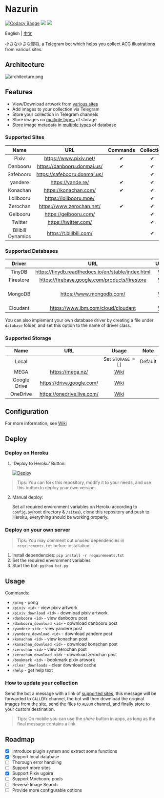 # Nazurin

[![Codacy Badge](https://app.codacy.com/project/badge/Grade/5cbfed1b51a644b187ed5d9521a4ea95)](https://www.codacy.com/manual/y-young/nazurin?utm_source=github.com&utm_medium=referral&utm_content=y-young/nazurin&utm_campaign=Badge_Grade)
![](https://img.shields.io/badge/python->%3D%203.6-blue)
![](https://img.shields.io/badge/-Telegram-blue.svg?logo=telegram)

English | [中文](https://blog.gpx.moe/2020/07/20/nazurin/)

小さな小さな賢将, a Telegram bot which helps you collect ACG illustrations from various sites.

## Architecture

![architecture.png](https://i.loli.net/2020/11/20/6crBeadbIq7sOE1.png)

## Features

-   View/Download artwork from [various sites](#supported-sites)
-   Add images to your collection via Telegram
-   Store your collection in Telegram channels
-   Store images on [multiple types](#supported-storage) of storage
-   Store image metadata in [multiple types](#supported-databases) of database

### Supported Sites

|        Name       |               URL              | Commands | Collection |
| :---------------: | :----------------------------: | :------: | :--------: |
|       Pixiv       |    <https://www.pixiv.net/>    |     ✔    |      ✔     |
|      Danbooru     |  <https://danbooru.donmai.us/> |     ✔    |      ✔     |
|     Safebooru     | <https://safebooru.donmai.us/> |          |      ✔     |
|      yandere      |       <https://yande.re/>      |     ✔    |      ✔     |
|      Konachan     |     <https://konachan.com/>    |     ✔    |      ✔     |
|     Lolibooru     |    <https://lolibooru.moe/>    |          |      ✔     |
|      Zerochan     |   <https://www.zerochan.net/>  |     ✔    |      ✔     |
|      Gelbooru     |     <https://gelbooru.com/>    |          |      ✔     |
|      Twitter      |     <https://twitter.com/>     |          |      ✔     |
| Bilibili Dynamics |    <https://t.bilibili.com/>   |          |      ✔     |

### Supported Databases

|   Driver  |                          URL                         |                           Usage                           |           Note          |
| :-------: | :--------------------------------------------------: | :-------------------------------------------------------: | :---------------------: |
|   TinyDB  | <https://tinydb.readthedocs.io/en/stable/index.html> |   [Wiki](https://github.com/y-young/nazurin/wiki/TinyDB)  |         Default         |
| Firestore |   <https://firebase.google.com/products/firestore>   | [Wiki](https://github.com/y-young/nazurin/wiki/Firestore) |                         |
|  MongoDB  |              <https://www.mongodb.com/>              |  [Wiki](https://github.com/y-young/nazurin/wiki/MongoDB)  | MongoDB Atlas supported |
|  Cloudant |         <https://www.ibm.com/cloud/cloudant>         |  [Wiki](https://github.com/y-young/nazurin/wiki/Cloudant) |                         |

You can also implement your own database driver by creating a file under `database` folder, and set this option to the name of driver class.

### Supported Storage

|     Name     |              URL             |                             Usage                            |   Note  |
| :----------: | :--------------------------: | :----------------------------------------------------------: | :-----: |
|     Local    |                              |                      Set `STORAGE = []`                      | Default |
|     MEGA     |      <https://mega.nz/>      |     [Wiki](https://github.com/y-young/nazurin/wiki/MEGA)     |         |
| Google Drive |  <https://drive.google.com/> | [Wiki](https://github.com/y-young/nazurin/wiki/Google-Drive) |         |
|   OneDrive   | <https://onedrive.live.com/> |   [Wiki](https://github.com/y-young/nazurin/wiki/OneDrive)   |         |

## Configuration

For more information, see [Wiki](https://github.com/y-young/nazurin/wiki/Configuration)

## Deploy

### Deploy on Heroku

1.  'Deploy to Heroku' Button:

    [![Deploy](https://www.herokucdn.com/deploy/button.svg)](https://heroku.com/deploy)

> Tips: You can fork this repository, modify it to your needs, and use this button to deploy your own version.

2.  Manual deploy:

    Set all required environment variables on Heroku according to `config.py`(root directory & `/sites`), clone this repository and push to Heroku, everything should be working properly.

### Deploy on your own server

> Tips: You may comment out unused dependencies in `requirements.txt` before installation.

1.  Install dependencies: `pip install -r requirements.txt`
2.  Set the required environment variables
3.  Start the bot: `python bot.py`

## Usage

Commands:

-   `/ping` - pong
-   `/pixiv <id>` - view pixiv artwork
-   `/pixiv_download <id>` - download pixiv artwork
-   `/danbooru <id>` - view danbooru post
-   `/danbooru_download <id>` - download danbooru post
-   `/yandere <id>` - view yandere post
-   `/yandere_download <id>` - download yandere post
-   `/konachan <id>` - view konachan post
-   `/konachan_download <id>` - download konachan post
-   `/zerochan <id>` - view zerochan post
-   `/zerochan_download <id>` - download zerochan post
-   `/bookmark <id>` - bookmark pixiv artwork
-   `/clear_downloads` - clear download cache
-   `/help` - get help text

### How to update your collection

Send the bot a message with a link of [supported sites](#supported-sites), this message will be forwarded to `GALLERY` channel, the bot will then download the original images from the site, send the files to `ALBUM` channel, and finally store to your custom destination.

> Tips: On mobile you can use the _share_ button in apps, as long as the final message contains a link.

## Roadmap

-   [x] Introduce plugin system and extract some functions
-   [x] Support local database
-   [ ] Thorough error handling
-   [ ] Support more sites
-   [x] Support Pixiv ugoira
-   [ ] Support Moebooru pools
-   [ ] Reverse Image Search
-   [ ] Provide more configurable options
